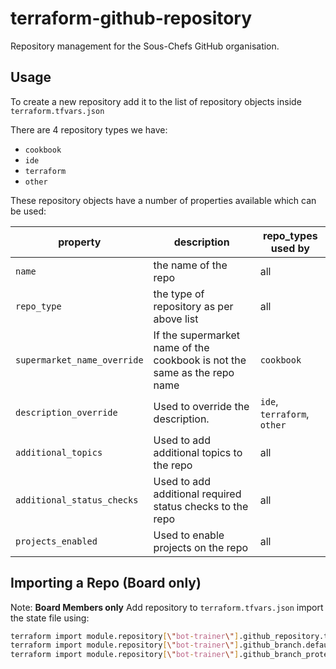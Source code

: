 # terraform-github-repository

Repository management for the Sous-Chefs GitHub organisation.

## Usage

To create a new repository add it to the list of repository objects inside `terraform.tfvars.json`

There are 4 repository types we have:

- `cookbook`
- `ide`
- `terraform`
- `other`

These repository objects have a number of properties available which can be used:

| property| description | repo_types used by|
|---|---|---|
| `name` | the name of the repo | all |
| `repo_type` | the type of repository as per above list | all |
| `supermarket_name_override`| If the supermarket name of the cookbook is not the same as the repo name | `cookbook` |
| `description_override` | Used to override the description. | `ide`, `terraform`, `other` |
| `additional_topics` | Used to add additional topics to the repo | all |
| `additional_status_checks` | Used to add additional required status checks to the repo | all |
| `projects_enabled` | Used to enable projects on the repo | all |

## Importing a Repo (Board only)

Note: **Board Members only**
Add repository to `terraform.tfvars.json`
import the state file using:

```bash
terraform import module.repository[\"bot-trainer\"].github_repository.this bot-trainer
terraform import module.repository[\"bot-trainer\"].github_branch.default bot-trainer:main
terraform import module.repository[\"bot-trainer\"].github_branch_protection.default bot-trainer:main
```
